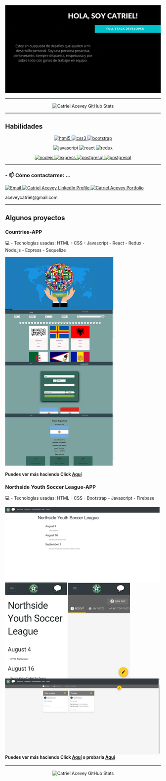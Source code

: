 <img src="https://github.com/Catriel-Acevey/Catriel-Acevey/blob/main/Readme-files/Banner%20github.gif?raw=true">


******

<p align="center">
    <img align="center" alt="Catriel Acevey GitHub Stats" src="https://github-readme-stats.vercel.app/api?username=Catriel-Acevey&show_icons=true&count_private=true&theme=tokyonight" /> <!-- dark -->
</p> 

******

## Habilidades 

<p width='40%' height="100%"align="center"> 
   <a href="https://www.w3.org/html/" target="_blank"> <img src="https://icongr.am/devicon/html5-original-wordmark.svg?size=40&color=currentColor" alt="html5"             width="50" height="50"/> </a>   
   <a href="https://www.w3schools.com/css/" target="_blank"> <img src="https://icongr.am/devicon/css3-original-wordmark.svg?size=40&color=currentColor" alt="css3"         width="50" height="50"/> </a>
   <a href="https://getbootstrap.com" target="_blank"> <img src="https://icongr.am/devicon/bootstrap-plain-wordmark.svg?size=40&color=currentColor" alt="bootstrap"             width="50" height="50"/> </a>    
 </p>
 <p width='40%' align="center">
   <a href="https://developer.mozilla.org/en-US/docs/Web/JavaScript" target="_blank">
      <img src="https://icongr.am/devicon/javascript-original.svg?size=40&color=currentColor" alt="javascript" width="50" height="50"/> </a>
   <a href="https://reactjs.org/" target="_blank"> <img src="https://icongr.am/devicon/react-original.svg?size=40&color=currentColor" alt="react"                 width="50" height="50"/> </a>
    <a href="https://es.redux.js.org/" target="_blank"> <img src="https://cdn.icon-icons.com/icons2/2415/PNG/512/redux_original_logo_icon_146365.png" alt="redux" width="50" height="50"/> 
    </a>

 </p>
 <p width='40%' align="center">    
   <a href="https://nodejs.org" target="_blank"> <img src="https://icongr.am/devicon/nodejs-original-wordmark.svg?size=40&color=currentColor" alt="nodejs"               width="50" height="50"/> </a>
   <a href="https://expressjs.com" target="_blank"> <img src="https://icongr.am/devicon/express-original-wordmark.svg?size=40&color=2ec539" alt="express"         width="50" height="50"/> </a>
   <a href="https://www.postgresql.org" target="_blank"> <img src="https://icongr.am/devicon/postgresql-original-wordmark.svg?size=40&color=2ec539"             alt="postgresql" width="50" height="50"/> </a>
   <a href="https://sequelize.org" target="_blank"> <img src="https://icongr.am/devicon/sequelize-original.svg?size=40&color=2ec539" alt="postgresql" width="50"               height="50"/> </a> 
 </p>

******

### - 📫 Cómo contactarme: ...
   <p>   
      <a align='right' href="mailto:aceveycatriel@gmail.com">
         <img alt="Email" src="https://www.vectorlogo.zone/logos/gmail/gmail-icon.svg" height="50" width="50"/>
      </a>  
      <a href="https://www.linkedin.com/in/catriel-acevey/">
         <img src="https://www.vectorlogo.zone/logos/linkedin/linkedin-icon.svg" alt="Catriel Acevey LinkedIn Profile" height="50" width="50">
      </a>
      <a href="https://catriel-portfolio.web.app/">
         <img src="https://user-images.githubusercontent.com/56076984/147405001-29a5bd4f-df76-4d44-8bd3-346a7e3c3ac8.png" alt="Catriel Acevey Portfolio" height="50" width="50">
      </a>
   </p>
   <p><label>aceveycatriel@gmail.com</label></p>

******

## Algunos proyectos 

### Countries-APP
💻 - Tecnologías usadas: HTML - CSS - Javascript - React - Redux - Node.js - Express - Sequelize

<img align="left" width= "350px" src='https://github.com/Catriel-Acevey/PI-Countries-main/blob/main/images/app-landing.png?raw=true' />
<img align="center" width= "350px" src='https://github.com/Catriel-Acevey/PI-Countries-main/blob/main/images/app-home.png?raw=true' />
<img align="left" width= "350px" src='https://github.com/Catriel-Acevey/PI-Countries-main/blob/main/images/app-create.png?raw=true' />
<img align="center" width= "350px" src='https://github.com/Catriel-Acevey/PI-Countries-main/blob/main/images/app-details.png?raw=true' />

#### Puedes ver más haciendo Click [Aquí](https://github.com/Catriel-Acevey/PI-Countries-main)

### Northside Youth Soccer League-APP
💻 - Tecnologías usadas: HTML - CSS - Bootstrap - Javascript - Firebase

<img align="left" width= "500px" src='https://github.com/Catriel-Acevey/NYSL/blob/main/preview/desktop-home.png?raw=true' />
<img align="center" width= "200px" src='https://github.com/Catriel-Acevey/NYSL/blob/main/preview/mobile-home.JPG?raw=true' />
<img align="left" width= "500px" src='https://github.com/Catriel-Acevey/NYSL/blob/main/preview/desktop-posts.png?raw=true' />
<img align="center" width= "200px" src='https://github.com/Catriel-Acevey/NYSL/blob/main/preview/mobile-posts.JPG?raw=true' />

#### Puedes ver más haciendo Click [Aquí](https://github.com/Catriel-Acevey/PI-Countries-main) o probarla [Aquí](https://curso-mindhub.web.app/)

******

<p align="center">
    <img align="center" alt="Catriel Acevey GitHub Stats" src="https://github-readme-stats.vercel.app/api/top-langs/?username=Catriel-Acevey&theme=tokyonight" />
</p>
